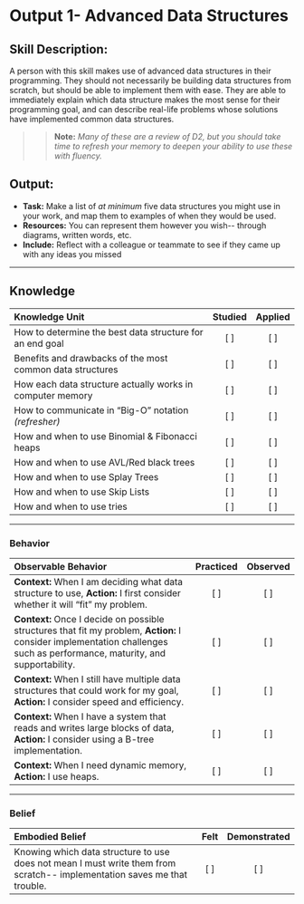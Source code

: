 # Output 1- Advanced Data Structures

## Skill Description: 
A person with this skill makes use of advanced data structures in their programming. They should not necessarily be building data structures from scratch, but should be able to implement them with ease. They are able to immediately explain which data structure makes the most sense for their programming goal, and can describe real-life problems whose solutions have implemented common data structures. 

>> **Note:** *Many of these are a review of D2, but you should take time to refresh your memory to deepen your ability to use these with fluency.*


## Output: 
- **Task:** Make a list of *at minimum* five data structures you might use in your work, and map them to examples of when they would be used. 
- **Resources:** You can represent them however you wish-- through diagrams, written words, etc.  
- **Include:** Reflect with a colleague or teammate to see if they came up with any ideas you missed

-----

## Knowledge
| Knowledge Unit   |      Studied      | Applied |
|:-------------|:------------------:|:--------:| 
| How to determine the best data structure for an end goal | [ ] | [ ]  |
| Benefits and drawbacks of the most common data structures | [ ] | [ ]  |
| How each data structure actually works in computer memory | [ ] | [ ]  |
| How to communicate in “Big-O” notation *(refresher)* | [ ] | [ ]  |
| How and when to use Binomial & Fibonacci heaps | [ ] | [ ]  |
| How and when to use AVL/Red black trees | [ ] | [ ]  |
| How and when to use Splay Trees | [ ] | [ ]  |
| How and when to use Skip Lists | [ ] | [ ]  |
| How and when to use tries | [ ] | [ ]  |

----

### Behavior
| Observable Behavior   |      Practiced      | Observed |
|:-------------|:------------------:|:--------:|
| **Context:** When I am deciding what data structure to use, **Action:** I first consider whether it will “fit” my problem. | [ ] | [ ]  |
| **Context:** Once I decide on possible structures that fit my problem, **Action:** I consider implementation challenges such as performance, maturity, and supportability. | [ ] | [ ]  |
| **Context:** When I still have multiple data structures that could work for my goal, **Action:** I consider speed and efficiency. | [ ] | [ ]  |
| **Context:** When I have a system that reads and writes large blocks of data, **Action:** I consider using a B-tree implementation. | [ ] | [ ]  |
| **Context:** When I need dynamic memory, **Action:** I use heaps. | [ ] | [ ]  |

----

### Belief
| Embodied Belief   |      Felt      | Demonstrated |
|:-------------|:------------------:|:--------:|
| Knowing which data structure to use does not mean I must write them from scratch-- implementation saves me that trouble. | [ ] | [ ]  |

